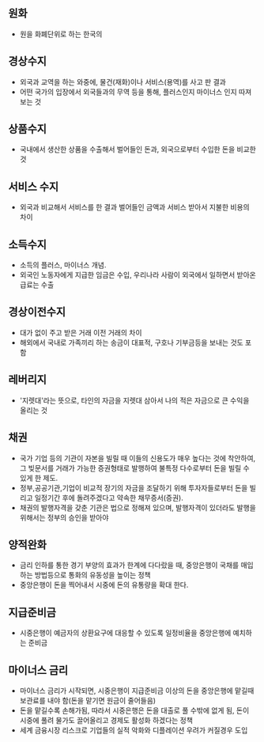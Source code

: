 ## 원화
- 원을 화폐단위로 하는 한국의 

## 경상수지
- 외국과 교역을 하는 와중에, 물건(재화)이나 서비스(용역)를 사고 판 결과 
- 어떤 국가의 입장에서 외국들과의 무역 등을 통해, 플러스인지 마이너스 인지 따져보는 것


## 상품수지
- 국내에서 생산한 상품을 수출해서 벌어들인 돈과, 외국으로부터 수입한 돈을 비교한 것 

## 서비스 수지
- 외국과 비교해서 서비스를 한 결과 벌어들인 금액과 서비스 받아서 지불한 비용의 차이 

## 소득수지
- 소득의 플러스, 마이너스 개념. 
- 외국인 노동자에게 지급한 임금은 수입, 우리나라 사람이 외국에서 일하면서 받아온 급료는 수출

## 경상이전수지
- 대가 없이 주고 받은 거래 이전 거래의 차이
- 해외에서 국내로 가족끼리 하는 송금이 대표적, 구호나 기부금등을 보내는 것도 포함 

## 레버리지
- '지렛대'라는 뜻으로, 타인의 자금을 지렛대 삼아서 나의 적은 자금으로 큰 수익을 올리는 것 

## 채권
- 국가 기업 등의 기관이 자본을 빌릴 때 이들의 신용도가 매우 높다는 것에 착안하여, 그 빚문서를 거래가 가능한 증권형태로 발행하여 불특정 다수로부터 돈을 빌릴 수 있게 한 제도.
- 정부,공공기관,기업이 비교적 장기의 자금을 조달하기 위해 투자자들로부터 돈을 빌리고 일정기간 후에 돌려주겠다고 약속한 채무증서(증권). 
- 채권의 발행자격을 갖춘 기관은 법으로 정해져 있으며, 발행자격이 있더라도 발행을 위해서는 정부의 승인을 받아야 

## 양적완화
- 금리 인하를 통한 경기 부양의 효과가 한계에 다다랐을 때, 중앙은행이 국채를 매입하는 방법등으로 통화의 유동성을 높이는 정책 
- 중앙은행이 돈을 찍어내서 시중에 돈의 유통량을 확대 한다. 

## 지급준비금
- 시중은행이 예금자의 상환요구에 대응할 수 있도록 일정비율을 중앙은행에 예치하는 준비금

## 마이너스 금리
- 마이너스 금리가 시작되면, 시중은행이 지급준비금 이상의 돈을 중앙은행에 맡길때 보관료를 내야 함(돈을 맡기면 원금이 줄어들음)
- 돈을 맡길수록 손해가됨, 따라서 시중은행은 돈을 대출로 풀 수밖에 없게 됨, 돈이 시중에 풀려 물가도 끌어올리고 경제도 활성화 하겠다는 정책
- 세계 금융시장 리스크로 기업들의 실적 악화와 디플레이션 우려가 커질경우 도입 
